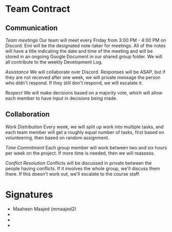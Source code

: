 # Team Contract

## Communication
*Team meetings*
Our team will meet every Friday from 3:00 PM - 4:00 PM on Discord. Emi will be the designated note-taker for meetings. All of the notes will have a title indicating the date and time of the meeting and will be stored in an ongoing Google Document in our shared group folder. We will all contribute to the weekly Development Log.

*Assistance*
We will collaborate over Discord. Responses will be ASAP, but if they are not received after one week, we will private message the person who didn't respond. If they still don't respond, we will escalate it.

*Respect*
We will make decisions based on a majority vote, which will allow each member to have input in decisions being made.

## Collaboration
*Work Distribution*
Every week, we will split up work into multiple tasks, and each team member will get a roughly equal number of tasks, first based on volunteering, then based on random assignment.

*Time Commitment*
Each group member will work between two and six hours per week on the project. If more time is needed, then we will reassess.

*Conflict Resolution*
Conflicts will be discussed in private between the people having conflicts. If it involves the whole group, we'll discuss them there. If this doesn't work out, we'll escalate to the course staff.

# Signatures
* Maaheen Maajed (mmaajed2)
* 
* 
* 
